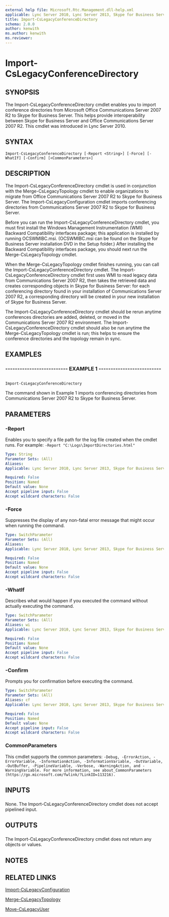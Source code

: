 ```yaml
---
external help file: Microsoft.Rtc.Management.dll-help.xml
applicable: Lync Server 2010, Lync Server 2013, Skype for Business Server 2015, Skype for Business Server 2019
title: Import-CsLegacyConferenceDirectory
schema: 2.0.0
author: kenwith
ms.author: kenwith
ms.reviewer:
---
```


# Import-CsLegacyConferenceDirectory

## SYNOPSIS

The Import-CsLegacyConferenceDirectory cmdlet enables you to import conference directories from Microsoft Office Communications Server 2007 R2 to Skype for Business Server.
This helps provide interoperability between Skype for Business Server and Office Communications Server 2007 R2.
This cmdlet was introduced in Lync Server 2010.



## SYNTAX

```
Import-CsLegacyConferenceDirectory [-Report <String>] [-Force] [-WhatIf] [-Confirm] [<CommonParameters>]
```

## DESCRIPTION

The Import-CsLegacyConferenceDirectory cmdlet is used in conjunction with the Merge-CsLegacyTopology cmdlet to enable organizations to migrate from Office Communications Server 2007 R2 to Skype for Business Server.
The Import-CsLegacyConfiguration cmdlet imports conferencing directories from Communications Server 2007 R2 to Skype for Business Server.

Before you can run the Import-CsLegacyConferenceDirectory cmdlet, you must first install the Windows Management Instrumentation (WMI) Backward Compatibility interfaces package; this application is installed by running OCSWMIBC.msi.
(OCSWMIBC.msi can be found on the Skype for Business Server installation DVD in the Setup folder.) After installing the Backward Compatibility interfaces package, you should next run the Merge-CsLegacyTopology cmdlet.

When the Merge-CsLegacyTopology cmdlet finishes running, you can call the Import-CsLegacyConferenceDirectory cmdlet.
The Import-CsLegacyConferenceDirectory cmdlet first uses WMI to read legacy data from Communications Server 2007 R2, then takes the retrieved data and creates corresponding objects in Skype for Business Server: for each conferencing directory found in your installation of Communications Server 2007 R2, a corresponding directory will be created in your new installation of Skype for Business Server.

The Import-CsLegacyConferenceDirectory cmdlet should be rerun anytime conferences directories are added, deleted, or moved in the Communications Server 2007 R2 environment.
The Import-CsLegacyConferenceDirectory cmdlet should also be run anytime the Merge-CsLegacyTopology cmdlet is run; this helps to ensure the conference directories and the topology remain in sync.



## EXAMPLES

### -------------------------- EXAMPLE 1 -------------------------- 
```

Import-CsLegacyConferenceDirectory

```

The command shown in Example 1 imports conferencing directories from Communications Server 2007 R2 to Skype for Business Server.

## PARAMETERS

### -Report
Enables you to specify a file path for the log file created when the cmdlet runs.
For example: `-Report "C:\Logs\ImportDirectories.html"`

```yaml
Type: String
Parameter Sets: (All)
Aliases: 
Applicable: Lync Server 2010, Lync Server 2013, Skype for Business Server 2015, Skype for Business Server 2019

Required: False
Position: Named
Default value: None
Accept pipeline input: False
Accept wildcard characters: False
```

### -Force
Suppresses the display of any non-fatal error message that might occur when running the command.

```yaml
Type: SwitchParameter
Parameter Sets: (All)
Aliases: 
Applicable: Lync Server 2010, Lync Server 2013, Skype for Business Server 2015, Skype for Business Server 2019

Required: False
Position: Named
Default value: None
Accept pipeline input: False
Accept wildcard characters: False
```

### -WhatIf
Describes what would happen if you executed the command without actually executing the command.

```yaml
Type: SwitchParameter
Parameter Sets: (All)
Aliases: wi
Applicable: Lync Server 2010, Lync Server 2013, Skype for Business Server 2015, Skype for Business Server 2019

Required: False
Position: Named
Default value: None
Accept pipeline input: False
Accept wildcard characters: False
```

### -Confirm
Prompts you for confirmation before executing the command.

```yaml
Type: SwitchParameter
Parameter Sets: (All)
Aliases: cf
Applicable: Lync Server 2010, Lync Server 2013, Skype for Business Server 2015, Skype for Business Server 2019

Required: False
Position: Named
Default value: None
Accept pipeline input: False
Accept wildcard characters: False
```

### CommonParameters
This cmdlet supports the common parameters: `-Debug, -ErrorAction, -ErrorVariable, -InformationAction, -InformationVariable, -OutVariable, -OutBuffer, -PipelineVariable, -Verbose, -WarningAction, and -WarningVariable. For more information, see about_CommonParameters (https://go.microsoft.com/fwlink/?LinkID=113216).`

## INPUTS

###  
None.
The Import-CsLegacyConferenceDirectory cmdlet does not accept pipelined input.

## OUTPUTS

###  
The Import-CsLegacyConferenceDirectory cmdlet does not return any objects or values.

## NOTES

## RELATED LINKS

[Import-CsLegacyConfiguration](Import-CsLegacyConfiguration.md)

[Merge-CsLegacyTopology](Merge-CsLegacyTopology.md)

[Move-CsLegacyUser](Move-CsLegacyUser.md)


